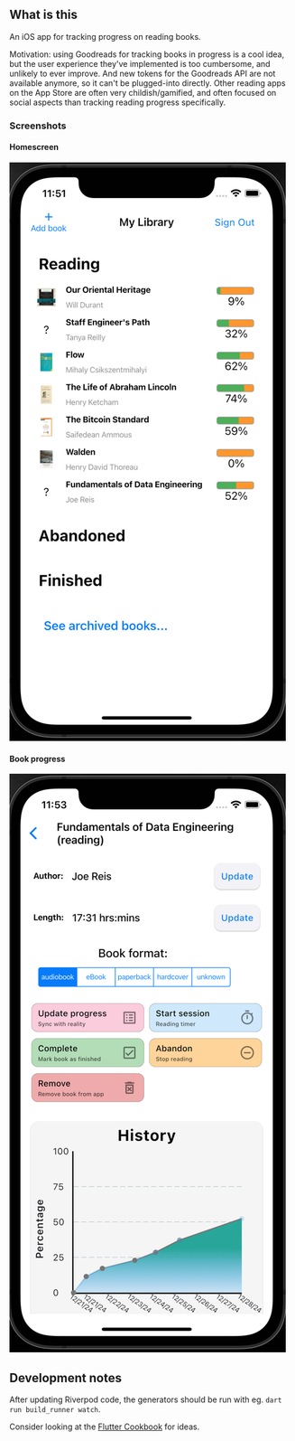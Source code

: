 ## What is this

An iOS app for tracking progress on reading books.

Motivation: using Goodreads for tracking books in progress is a cool idea, but the user experience
they've implemented is too cumbersome, and unlikely to ever improve. And new tokens for the
Goodreads API are not available anymore, so it can't be plugged-into directly. Other reading apps
on the App Store are often very childish/gamified, and often focused on social aspects than 
tracking reading progress specifically.

### Screenshots

#### Homescreen
![homescreen.png](screenshots/homescreen.png)

#### Book progress
![book-progress.png](screenshots/book-progress.png)

## Development notes

After updating Riverpod code, the generators should be run with eg. `dart run build_runner watch`.

Consider looking at the [Flutter Cookbook](https://docs.flutter.dev/cookbook) for ideas.

